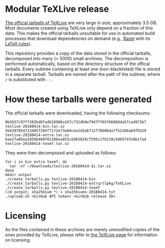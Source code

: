 # Modular TeXLive release

[The official tarballs of TeXLive](http://ftp.math.utah.edu/pub/tex/historic/systems/texlive/2018/)
are very large in size; approximately 3.5 GB. Most documents created
using TeXLive only depend on a fraction of this data. This makes the
official tarballs unsuitable for use in automated build processes that
download dependencies on demand (e.g., [Bazel](https://bazel.build/) with its
[LaTeX rules](https://github.com/ProdriveTechnologies/bazel-latex)).

This repository provides a copy of the data stored in the official
tarballs, decomposed into many (> 5000) small archives. The
decomposition is performed automatically, based on the directory
structure of the offical tarballs. Every subtree containing at least one
(non-blacklisted) file is stored in a separate tarball. Tarballs are
named after the path of the subtree, where `/` is substituted with `--`.

# How these tarballs were generated

The official tarballs were downloaded, having the following checksums:

```
0b5657c97ff203bd8fadb28986a167c731db9e7947ff65f6680dda57ca4971b7  texlive-20180414-bin.tar.xz
5b4397854723405f20df7172e73a04cee2d3ab712f78b064a7f523d6ab9f0329  texlive-20180414-extra.tar.xz
bae2fa05ea1858b489f8138bea855c6d65829cf595c1fb219c5d65f4fe8b1fad  texlive-20180414-texmf.tar.xz
```

They were then decomposed and uploaded as follows:

```
for i in bin extra texmf; do
  tar -xf ~/Downloads/texlive-20180414-$i.tar.xz
done
mkdir output
./create_tarballs.py texlive-20180414-bin 
./create_tarballs.py texlive-20180414-extra/tlpkg/TeXLive
./create_tarballs.py texlive-20180414-texmf
(cd output; sha256sum *) > sha256sums-20180414.txt
./upload.sh <GitHub API token> <GitHub release ID>
```

# Licensing

As the files contained in these archives are merely unmodified copies of
the ones provided by TeXLive, please refer to
[the TeXLive page](https://www.tug.org/texlive/copying.html) for
information on licensing.
